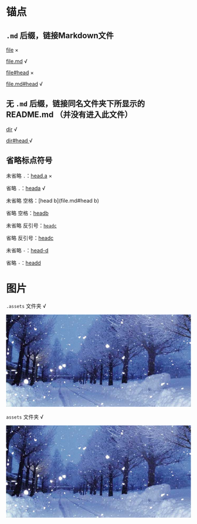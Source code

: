 # 锚点

## `.md` 后缀，链接Markdown文件

[file](file) ×

[file.md](file.md) √

[file#head](file#head) ×

[file.md#head](file.md#head) √



## 无 `.md` 后缀，链接同名文件夹下所显示的 README.md （并没有进入此文件）

[dir](dir) √

[dir#head ](dir#head) √



## 省略标点符号

未省略 `.`：[head.a](file.md#head.a) ×

省略 `.`：[heada](file.md#heada) √



未省略 空格：[head b](file.md#head b)

省略 空格：[headb](file.md#headb)



未省略 反引号：[`headc`](file.md#`headc`)

省略 反引号：[headc](file.md#headc)



未省略  `-`：[head-d](file.md#head-d)

省略 `-`：[headd](file.md#headd)



# 图片

`.assets` 文件夹 √

![yuki](.assets/img-1.jpg)

`assets` 文件夹 √

![yuki](assets/img-2.jpg)


